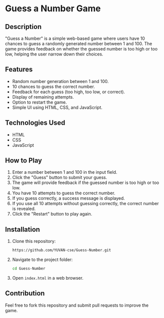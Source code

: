 # Guess a Number Game

## Description

"Guess a Number" is a simple web-based game where users have 10 chances to guess a randomly generated number between 1 and 100. The game provides feedback on whether the guessed number is too high or too low, helping the user narrow down their choices.

## Features

- Random number generation between 1 and 100.
- 10 chances to guess the correct number.
- Feedback for each guess (too high, too low, or correct).
- Display of remaining attempts.
- Option to restart the game.
- Simple  UI using HTML, CSS, and JavaScript.

## Technologies Used

- HTML
- CSS
- JavaScript

## How to Play

1. Enter a number between 1 and 100 in the input field.
2. Click the "Guess" button to submit your guess.
3. The game will provide feedback if the guessed number is too high or too low.
4. You have 10 attempts to guess the correct number.
5. If you guess correctly, a success message is displayed.
6. If you use all 10 attempts without guessing correctly, the correct number is revealed.
7. Click the "Restart" button to play again.

## Installation

1. Clone this repository:
   ```bash
   https://github.com/YUVAN-cse/Guess-Number.git
   ```
2. Navigate to the project folder:
   ```bash
   cd Guess-Number
   ```
3. Open `index.html` in a web browser.

## Contribution

Feel free to fork this repository and submit pull requests to improve the game.

##

